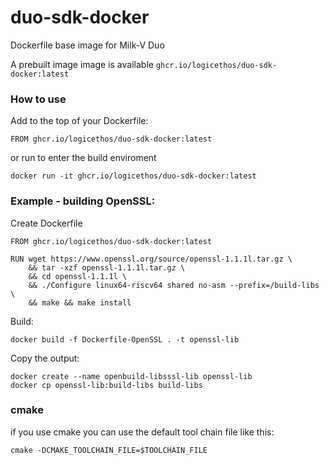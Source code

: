 # duo-sdk-docker

Dockerfile base image for Milk-V Duo

A prebuilt image image is available ```ghcr.io/logicethos/duo-sdk-docker:latest```

### How to use

Add to the top of your Dockerfile:
```
FROM ghcr.io/logicethos/duo-sdk-docker:latest
```

or run to enter the build enviroment
```
docker run -it ghcr.io/logicethos/duo-sdk-docker:latest
```


### Example - building OpenSSL:
Create Dockerfile
```
FROM ghcr.io/logicethos/duo-sdk-docker:latest

RUN wget https://www.openssl.org/source/openssl-1.1.1l.tar.gz \
    && tar -xzf openssl-1.1.1l.tar.gz \
    && cd openssl-1.1.1l \
    && ./Configure linux64-riscv64 shared no-asm --prefix=/build-libs \
    && make && make install
```

Build:
```
docker build -f Dockerfile-OpenSSL . -t openssl-lib
```

Copy the output:
```
docker create --name openbuild-libsssl-lib openssl-lib
docker cp openssl-lib:build-libs build-libs
```

### cmake

if you use cmake you can use the default tool chain file like this:

```
cmake -DCMAKE_TOOLCHAIN_FILE=$TOOLCHAIN_FILE
```
